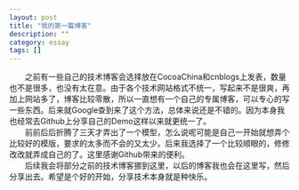```yaml
---
layout: post
title: "我的第一篇博客"
description: ""
category: essay
tags: []
---
```

&emsp;&emsp;之前有一些自己的技术博客会选择放在CocoaChina和cnblogs上发表，数量也不是很多，也没有太在意。由于各个技术网站格式不统一，写起来不是很爽，再加上网站多了，博客比较零散，所以一直想有一个自己的专属博客，可以专心的写一些东西。后来就Google查到来了这个方法，总体来说还是不错的。因为本身我也经常去Github上分享自己的Demo这样以来就更统一了。  
&emsp;&emsp;前前后后折腾了三天才弄出了一个模型，怎么说呢可能是自己一开始就想弄个比较好的模版，要求的太多而不会的又太少。后来我选择了一个比较顺眼的，修修改改就弄成自己的了。这里感谢Github带来的便利。  
&emsp;&emsp;后续我会将部分之前的技术博客挪到这里，以后的博客我也会在这里写，然后分享出去。希望是个好的开始，分享技术本身就是种快乐。
